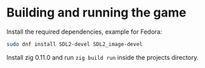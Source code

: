 # Building and running the game

Install the required dependencies, example for Fedora:

```sh
sudo dnf install SDL2-devel SDL2_image-devel
```

Install zig 0.11.0 and run `zig build run` inside the projects directory.
